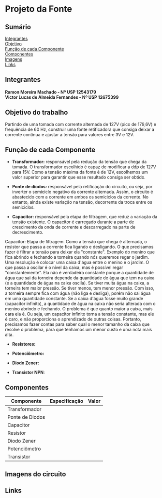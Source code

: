# Projeto da Fonte

## Sumário
[Integrantes](#Integrantes) <br />
[Objetivo](#objetivo) <br />
[Função de cada Componente](#funcao) <br />
[Componentes](#Componentes) <br />
[Imagens](#imagens) <br />
[Links](#Links)

## Integrantes
<h4> Ramon Moreira Machado - Nº USP 12543179 <br />
Victor Lucas de Almeida Fernandes - Nº USP 12675399 </h4>

<a name="objetivo"> </a>
## Objetivo do trabalho
Partindo de uma tomada com corrente alternada de 127V (pico de 179,6V)
e frequência de 60 Hz, construir uma fonte retificadora que consiga deixar 
a corrente contínua e ajustar a tensão para valores entre 3V e 12V.


<a name="funcao"> </a>
## Função de cada Componente

* **Transformador:** 
responsável pela redução da tensão que chega da tomada. O transformador
escolhido é capaz de modificar a ddp de 127V para 15V. Como a tensão máxima 
da fonte é de 12V, escolhemos um valor superior para garantir que esse resultado
consiga ser obtido.

* **Ponte de diodos:** 
responsável pela retificação do circuito, ou seja, por inverter o 
semiciclo negativo da corrente alternada. Assim, o circuito é abastecido com a corrente 
em ambos os semiciclos da corrente. No entanto, ainda existe variação na tensão, decorrente
da troca entre os semiciclos.


* **Capacitor:** 
responsável pela etapa de filtragem, que reduz a variação da tensão existente.
O capacitor é carregado durante a parte de crescimento da onda de corrente e descarregado
na parte de decrescimento. 

Capacitor: 
Etapa de filtragem. Como a tensão que chega é alternada, o resistor que passa a corrente fica ligando e desligando.
O que precisamos fazer é filtrar a tensão para deixar ela "constante". 
Exemplo do menino que fica abrindo e fechando a torneira quando nós queremos regar o jardim. Uma resolução é colocar uma caixa d'água entre o menino e o jardim. O que passa a oscilar é o nível da caixa, mas é possível regar "constantemente".
Ela não é verdadeira constante porque a quantidade de água que sai da torneira depende da quantidade de água que tem na caixa (e a quantidade de água na caixa oscila). Se tiver muita água na caixa, a torneira tem maior pressão. Se tiver menos, tem menor pressão. Com isso, a torneira sempre fica com água (não liga e desliga), porém não sai água em uma quantidade constante.
Se a caixa d'água fosse muito grande (capacitor infinito), a quantidade de água na caixa não seria alterada com o menino abrindo e fechando. O problema é que quanto maior a caixa, mais cara ela é. Ou seja, um capacitor infinito torna a tensão constante, mas ele é caro, e não proporciona o aprendizado de outras coisas.
Portanto, precisamos fazer contas para saber qual o menor tamanho da caixa que resolve o problema, para que tenhamos um menor custo e uma nota mais alta. 


* **Resistores:**


* **Potenciômetro:**


* **Diodo Zener:**


* **Transistor NPN**:

## Componentes

| Componente | Especificação | Valor |
| --- | --- | --- |
| Transformador | | |`R$ x`|
| Ponte de Diodos | | | |
| Capacitor | | | |
| Resistor | | | |
| Diodo Zener | | | |
| Potenciômetro | | | |
| Transistor | | | |

<a name="imagens"> </a>
## Imagens do circuito

## Links
